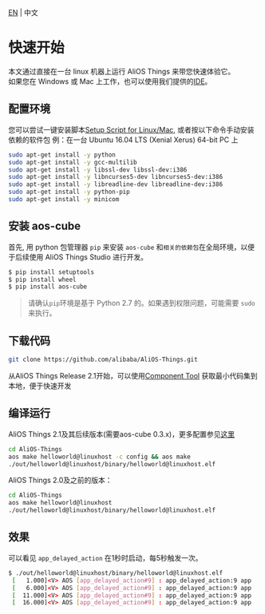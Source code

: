 [EN](Quick-Start) | 中文

# 快速开始

本文通过直接在一台 linux 机器上运行 AliOS Things 来带您快速体验它。  
如果您在 Windows 或 Mac 上工作，也可以使用我们提供的[IDE](AliOS-Things-Studio)。


## 配置环境

您可以尝试一键安装脚本[Setup Script for Linux/Mac](https://alios-things-public.oss-cn-hangzhou.aliyuncs.com/setup_linux_osx.sh),
或者按以下命令手动安装依赖的软件包
例：在一台 Ubuntu 16.04 LTS (Xenial Xerus) 64-bit PC 上
```bash
sudo apt-get install -y python
sudo apt-get install -y gcc-multilib
sudo apt-get install -y libssl-dev libssl-dev:i386
sudo apt-get install -y libncurses5-dev libncurses5-dev:i386
sudo apt-get install -y libreadline-dev libreadline-dev:i386
sudo apt-get install -y python-pip
sudo apt-get install -y minicom
```
## 安装 aos-cube
首先, 用 python 包管理器 `pip` 来安装 `aos-cube` 和`相关的依赖包`在全局环境，以便于后续使用 AliOS Things Studio 进行开发。
```bash
$ pip install setuptools
$ pip install wheel
$ pip install aos-cube
```
> 请确认`pip`环境是基于 Python 2.7 的。如果遇到权限问题，可能需要 `sudo` 来执行。

## 下载代码

```bash
git clone https://github.com/alibaba/AliOS-Things.git
```

从AliOS Things Release 2.1开始，可以使用[Component Tool](https://aliosthings.iot.aliyun.com/aos/download) 获取最小代码集到本地，便于快速开发

## 编译运行

AliOS Things 2.1及其后续版本(需要aos-cube 0.3.x)，更多配置参见[这里](AliOS-Things-Build-Configuration.zh)
```bash
cd AliOS-Things
aos make helloworld@linuxhost -c config && aos make
./out/helloworld@linuxhost/binary/helloworld@linuxhost.elf
```

AliOS Things 2.0及之前的版本：
```bash
cd AliOS-Things
aos make helloworld@linuxhost
./out/helloworld@linuxhost/binary/helloworld@linuxhost.elf
```

## 效果

可以看见 `app_delayed_action` 在1秒时启动，每5秒触发一次。
```bash
$ ./out/helloworld@linuxhost/binary/helloworld@linuxhost.elf
 [   1.000]<V> AOS [app_delayed_action#9] : app_delayed_action:9 app
 [   6.000]<V> AOS [app_delayed_action#9] : app_delayed_action:9 app
 [  11.000]<V> AOS [app_delayed_action#9] : app_delayed_action:9 app
 [  16.000]<V> AOS [app_delayed_action#9] : app_delayed_action:9 app
 ```
